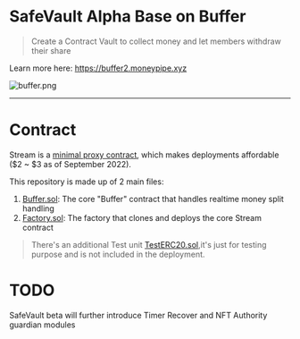 # SafeVault Alpha Base on Buffer

> Create a Contract Vault to collect money and let members withdraw their share

Learn more here: https://buffer2.moneypipe.xyz

![buffer.png](buffer.png)

---

# Contract

Stream is a [minimal proxy contract](https://eips.ethereum.org/EIPS/eip-1167), which makes deployments affordable ($2 ~ $3 as of September 2022).

This repository is made up of 2 main files:

1. [Buffer.sol](contracts/Buffer2.sol): The core "Buffer" contract that handles realtime money split handling
2. [Factory.sol](contracts/Factory.sol): The factory that clones and deploys the core Stream contract

> There's an additional Test unit [TestERC20.sol](contracts/TestERC20.sol),it's just for testing purpose and is not included in the deployment.

# TODO

SafeVault beta will further introduce Timer Recover and NFT Authority guardian modules
